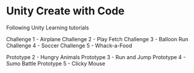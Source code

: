 # Unity Create with Code
 Following Unity Learning tutorials


Challenge 1 - Airplane
Challenge 2 - Play Fetch
Challenge 3 - Balloon Run
Challenge 4 - Soccer
Challenge 5 - Whack-a-Food

Prototype 2 - Hungry Animals
Prototype 3 - Run and Jump
Prototype 4 - Sumo Battle
Prototype 5 - Clicky Mouse
